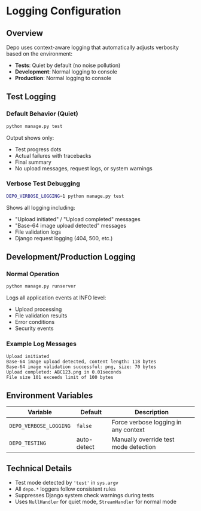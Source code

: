 # Logging Configuration

## Overview

Depo uses context-aware logging that automatically adjusts verbosity based on
the environment:

- **Tests**: Quiet by default (no noise pollution)
- **Development**: Normal logging to console
- **Production**: Normal logging to console

## Test Logging

### Default Behavior (Quiet)

```bash
python manage.py test
```

Output shows only:

- Test progress dots
- Actual failures with tracebacks
- Final summary
- No upload messages, request logs, or system warnings

### Verbose Test Debugging

```bash
DEPO_VERBOSE_LOGGING=1 python manage.py test
```

Shows all logging including:

- "Upload initiated" / "Upload completed" messages
- "Base-64 image upload detected" messages
- File validation logs
- Django request logging (404, 500, etc.)

## Development/Production Logging

### Normal Operation

```bash
python manage.py runserver
```

Logs all application events at INFO level:

- Upload processing
- File validation results
- Error conditions
- Security events

### Example Log Messages

```text
Upload initiated
Base-64 image upload detected, content length: 118 bytes
Base-64 image validation successful: png, size: 70 bytes
Upload completed: ABC123.png in 0.01seconds
File size 101 exceeds limit of 100 bytes
```

## Environment Variables

| Variable | Default | Description |
|----------|---------|-------------|
| `DEPO_VERBOSE_LOGGING` | `false` | Force verbose logging in any context |
| `DEPO_TESTING` | auto-detect | Manually override test mode detection |

## Technical Details

- Test mode detected by `'test'` in `sys.argv`
- All `depo.*` loggers follow consistent rules
- Suppresses Django system check warnings during tests
- Uses `NullHandler` for quiet mode, `StreamHandler` for normal mode

